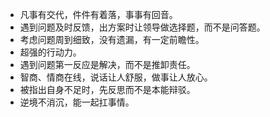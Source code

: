 - 凡事有交代，件件有着落，事事有回音。
- 遇到问题及时反馈，出方案时让领导做选择题，而不是问答题。
- 考虑问题周到细致，没有遗漏，有一定前瞻性。
- 超强的行动力。
- 遇到问题第一反应是解决，而不是推卸责任。
- 智商、情商在线，说话让人舒服，做事让人放心。
- 被指出自身不足时，先反思而不是本能辩驳。
- 逆境不消沉，能一起扛事情。